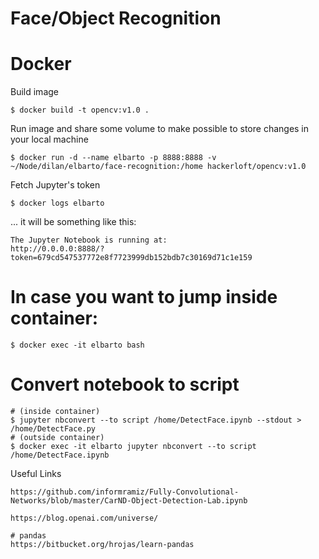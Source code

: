 # Face/Object Recognition

# Docker

Build image

    $ docker build -t opencv:v1.0 .

Run image and share some volume to make possible to store changes in your local machine

    $ docker run -d --name elbarto -p 8888:8888 -v ~/Node/dilan/elbarto/face-recognition:/home hackerloft/opencv:v1.0

Fetch Jupyter's token

    $ docker logs elbarto

... it will be something like this:

    The Jupyter Notebook is running at:
    http://0.0.0.0:8888/?token=679cd547537772e8f7723999db152bdb7c30169d71c1e159


# In case you want to jump inside container:

    $ docker exec -it elbarto bash

# Convert notebook to script

    # (inside container)
    $ jupyter nbconvert --to script /home/DetectFace.ipynb --stdout > /home/DetectFace.py
    # (outside container)
    $ docker exec -it elbarto jupyter nbconvert --to script /home/DetectFace.ipynb



Useful Links

    https://github.com/informramiz/Fully-Convolutional-Networks/blob/master/CarND-Object-Detection-Lab.ipynb

    https://blog.openai.com/universe/

    # pandas
    https://bitbucket.org/hrojas/learn-pandas
